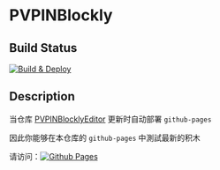 # PVPINBlockly

## Build Status
[![Build & Deploy](https://img.shields.io/github/checks-status/PVPINStudio/PVPINBlocklyPreview/master?style=flat-square)](https://github.com/PVPINStudio/PVPINBlocklyPreview/actions/workflows/deploy.yml)

## Description

当仓库 [PVPINBlocklyEditor](https://github.com/PVPINStudio/PVPINBlocklyEditor/) 更新时自动部署 `github-pages`

因此你能够在本仓库的 `github-pages` 中測試最新的积木

请访问：[![Github Pages](https://img.shields.io/badge/Github-Pages-green?style=flat-square&logo=github)](https://pvpinstudio.github.io/PVPINBlocklyPreview/)

